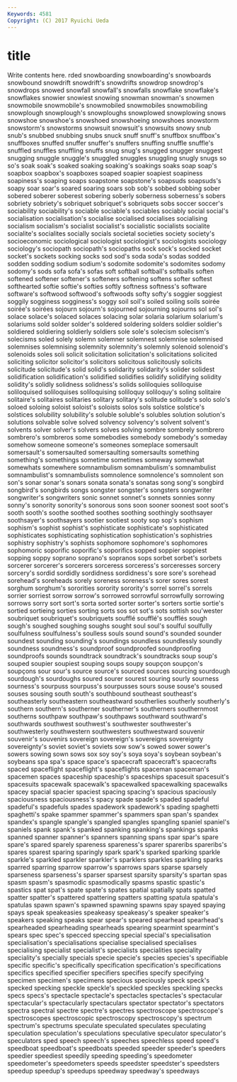 ```yaml
---
Keywords: 4581 
Copyright: (C) 2017 Ryuichi Ueda
---
```


# title

Write contents here.
rded snowboarding snowboarding's snowboards snowbound snowdrift
snowdrift's snowdrifts snowdrop snowdrop's snowdrops snowed snowfall snowfall's snowfalls snowflake
snowflake's snowflakes snowier snowiest snowing snowman snowman's snowmen snowmobile snowmobile's
snowmobiled snowmobiles snowmobiling snowplough snowplough's snowploughs snowplowed snowplowing snows snowshoe
snowshoe's snowshoed snowshoeing snowshoes snowstorm snowstorm's snowstorms snowsuit snowsuit's snowsuits
snowy snub snub's snubbed snubbing snubs snuck snuff snuff's snuffbox
snuffbox's snuffboxes snuffed snuffer snuffer's snuffers snuffing snuffle snuffle's snuffled
snuffles snuffling snuffs snug snug's snugged snugger snuggest snugging snuggle
snuggle's snuggled snuggles snuggling snugly snugs so so's soak soak's
soaked soaking soaking's soakings soaks soap soap's soapbox soapbox's soapboxes
soaped soapier soapiest soapiness soapiness's soaping soaps soapstone soapstone's soapsuds
soapsuds's soapy soar soar's soared soaring soars sob sob's sobbed
sobbing sober sobered soberer soberest sobering soberly soberness soberness's sobers
sobriety sobriety's sobriquet sobriquet's sobriquets sobs soccer soccer's sociability sociability's
sociable sociable's sociables sociably social social's socialisation socialisation's socialise socialised
socialises socialising socialism socialism's socialist socialist's socialistic socialists socialite socialite's
socialites socially socials societal societies society society's socioeconomic sociological sociologist
sociologist's sociologists sociology sociology's sociopath sociopath's sociopaths sock sock's socked
socket socket's sockets socking socks sod sod's soda soda's sodas
sodded sodden sodding sodium sodium's sodomite sodomite's sodomites sodomy sodomy's
sods sofa sofa's sofas soft softball softball's softballs soften softened
softener softener's softeners softening softens softer softest softhearted softie softie's
softies softly softness softness's software software's softwood softwood's softwoods softy
softy's soggier soggiest soggily sogginess sogginess's soggy soil soil's soiled
soiling soils soirée soirée's soirées sojourn sojourn's sojourned sojourning sojourns
sol sol's solace solace's solaced solaces solacing solar solaria solarium
solarium's solariums sold solder solder's soldered soldering solders soldier soldier's
soldiered soldiering soldierly soldiers sole sole's solecism solecism's solecisms soled
solely solemn solemner solemnest solemnise solemnised solemnises solemnising solemnity solemnity's
solemnly solenoid solenoid's solenoids soles soli solicit solicitation solicitation's solicitations
solicited soliciting solicitor solicitor's solicitors solicitous solicitously solicits solicitude solicitude's
solid solid's solidarity solidarity's solider solidest solidification solidification's solidified solidifies
solidify solidifying solidity solidity's solidly solidness solidness's solids soliloquies soliloquise
soliloquised soliloquises soliloquising soliloquy soliloquy's soling solitaire solitaire's solitaires solitaries
solitary solitary's solitude solitude's solo solo's soloed soloing soloist soloist's
soloists solos sols solstice solstice's solstices solubility solubility's soluble soluble's
solubles solution solution's solutions solvable solve solved solvency solvency's solvent
solvent's solvents solver solver's solvers solves solving sombre sombrely sombrero
sombrero's sombreros some somebodies somebody somebody's someday somehow someone someone's
someones someplace somersault somersault's somersaulted somersaulting somersaults something something's somethings
sometime sometimes someway somewhat somewhats somewhere somnambulism somnambulism's somnambulist somnambulist's
somnambulists somnolence somnolence's somnolent son son's sonar sonar's sonars sonata
sonata's sonatas song song's songbird songbird's songbirds songs songster songster's
songsters songwriter songwriter's songwriters sonic sonnet sonnet's sonnets sonnies sonny
sonny's sonority sonority's sonorous sons soon sooner soonest soot soot's
sooth sooth's soothe soothed soothes soothing soothingly soothsayer soothsayer's soothsayers
sootier sootiest sooty sop sop's sophism sophism's sophist sophist's sophisticate
sophisticate's sophisticated sophisticates sophisticating sophistication sophistication's sophistries sophistry sophistry's sophists
sophomore sophomore's sophomores sophomoric soporific soporific's soporifics sopped soppier soppiest
sopping soppy soprano soprano's sopranos sops sorbet sorbet's sorbets sorcerer
sorcerer's sorcerers sorceress sorceress's sorceresses sorcery sorcery's sordid sordidly sordidness
sordidness's sore sore's sorehead sorehead's soreheads sorely soreness soreness's sorer
sores sorest sorghum sorghum's sororities sorority sorority's sorrel sorrel's sorrels
sorrier sorriest sorrow sorrow's sorrowed sorrowful sorrowfully sorrowing sorrows sorry
sort sort's sorta sorted sorter sorter's sorters sortie sortie's sortied
sortieing sorties sorting sorts sos sot sot's sots sottish sou'wester
soubriquet soubriquet's soubriquets soufflé soufflé's soufflés sough sough's soughed soughing
soughs sought soul soul's soulful soulfully soulfulness soulfulness's soulless souls
sound sound's sounded sounder soundest sounding sounding's soundings soundless soundlessly
soundly soundness soundness's soundproof soundproofed soundproofing soundproofs sounds soundtrack soundtrack's
soundtracks soup soup's souped soupier soupiest souping soups soupy soupçon
soupçon's soupçons sour sour's source source's sourced sources sourcing sourdough
sourdough's sourdoughs soured sourer sourest souring sourly sourness sourness's sourpuss
sourpuss's sourpusses sours souse souse's soused souses sousing south south's
southbound southeast southeast's southeasterly southeastern southeastward southerlies southerly southerly's southern
southern's southerner southerner's southerners southernmost southerns southpaw southpaw's southpaws southward
southward's southwards southwest southwest's southwester southwester's southwesterly southwestern southwesters southwestward
souvenir souvenir's souvenirs sovereign sovereign's sovereigns sovereignty sovereignty's soviet soviet's
soviets sow sow's sowed sower sower's sowers sowing sown sows
sox soy soy's soya soya's soybean soybean's soybeans spa spa's
space space's spacecraft spacecraft's spacecrafts spaced spaceflight spaceflight's spaceflights spaceman
spaceman's spacemen spaces spaceship spaceship's spaceships spacesuit spacesuit's spacesuits spacewalk
spacewalk's spacewalked spacewalking spacewalks spacey spacial spacier spaciest spacing spacing's
spacious spaciously spaciousness spaciousness's spacy spade spade's spaded spadeful spadeful's
spadefuls spades spadework spadework's spading spaghetti spaghetti's spake spammer spammer's
spammers span span's spandex spandex's spangle spangle's spangled spangles spangling
spaniel spaniel's spaniels spank spank's spanked spanking spanking's spankings spanks
spanned spanner spanner's spanners spanning spans spar spar's spare spare's
spared sparely spareness spareness's sparer spareribs spareribs's spares sparest sparing
sparingly spark spark's sparked sparking sparkle sparkle's sparkled sparkler sparkler's
sparklers sparkles sparkling sparks sparred sparring sparrow sparrow's sparrows spars
sparse sparsely sparseness sparseness's sparser sparsest sparsity sparsity's spartan spas
spasm spasm's spasmodic spasmodically spasms spastic spastic's spastics spat spat's
spate spate's spates spatial spatially spats spatted spatter spatter's spattered
spattering spatters spatting spatula spatula's spatulas spawn spawn's spawned spawning
spawns spay spayed spaying spays speak speakeasies speakeasy speakeasy's speaker
speaker's speakers speaking speaks spear spear's speared spearhead spearhead's spearheaded
spearheading spearheads spearing spearmint spearmint's spears spec spec's specced speccing
special special's specialisation specialisation's specialisations specialise specialised specialises specialising specialist
specialist's specialists specialities speciality speciality's specially specials specie specie's species
species's specifiable specific specific's specifically specification specification's specifications specifics specified
specifier specifiers specifies specify specifying specimen specimen's specimens specious speciously
speck speck's specked specking speckle speckle's speckled speckles speckling specks
specs specs's spectacle spectacle's spectacles spectacles's spectacular spectacular's spectacularly spectaculars
spectator spectator's spectators spectra spectral spectre spectre's spectres spectroscope spectroscope's
spectroscopes spectroscopic spectroscopy spectroscopy's spectrum spectrum's spectrums speculate speculated speculates
speculating speculation speculation's speculations speculative speculator speculator's speculators sped speech
speech's speeches speechless speed speed's speedboat speedboat's speedboats speeded speeder
speeder's speeders speedier speediest speedily speeding speeding's speedometer speedometer's speedometers
speeds speedster speedster's speedsters speedup speedup's speedups speedway speedway's speedways
